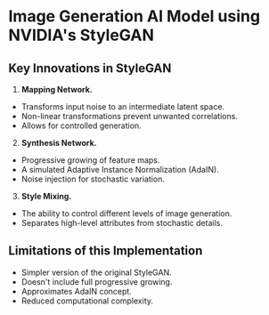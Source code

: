 # Image Generation AI Model using NVIDIA's StyleGAN

## Key Innovations in StyleGAN

1. **Mapping Network.**

 - Transforms input noise to an intermediate latent space.
 - Non-linear transformations prevent unwanted correlations.
 - Allows for controlled generation.

2. **Synthesis Network.**

 - Progressive growing of feature maps.
 - A simulated Adaptive Instance Normalization (AdaIN).
 - Noise injection for stochastic variation.

3. **Style Mixing.**

 - The ability to control different levels of image generation.
 - Separates high-level attributes from stochastic details.

## Limitations of this Implementation

 - Simpler version of the original StyleGAN.
 - Doesn't include full progressive growing.
 - Approximates AdaIN concept.
 - Reduced computational complexity.
